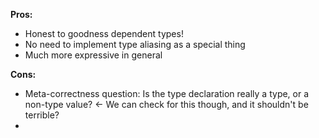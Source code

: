 **Pros:**
- Honest to goodness dependent types!
- No need to implement type aliasing as a special thing
- Much more expressive in general

**Cons:**
- Meta-correctness question: Is the type declaration really a type, or a non-type value? <- We can check for this though, and it shouldn't be terrible?
- 